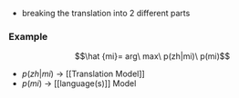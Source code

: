 - breaking the translation into 2 different parts

### Example
$$\hat {mi}= arg\ max\ p(zh|mi)\ p(mi)$$
- $p(zh|mi)$ $\rightarrow$ [[Translation Model]]
- $p(mi)$ $\rightarrow$ [[language(s)]] Model

